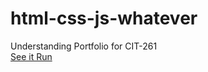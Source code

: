 # html-css-js-whatever
Understanding Portfolio for CIT-261  
[See it Run](https://zvakanaka.github.io/html-css-js-whatever/)
